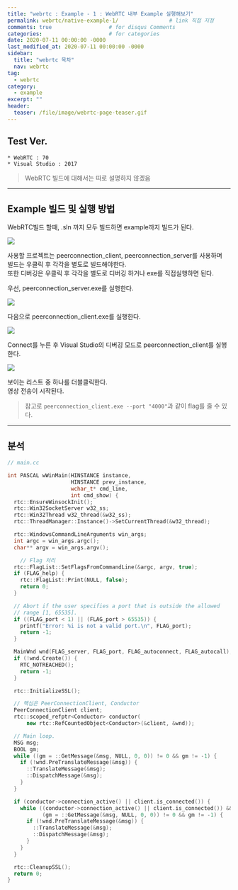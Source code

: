 ```yaml
---
title: "webrtc : Example - 1 : WebRTC 내부 Example 실행해보기"
permalink: webrtc/native-example-1/                # link 직접 지정
comments: true                  # for disqus Comments
categories:                     # for categories
date: 2020-07-11 00:00:00 -0000
last_modified_at: 2020-07-11 00:00:00 -0000
sidebar:
  title: "webrtc 목차"
  nav: webrtc
tag:
  - webrtc
category:
  - example
excerpt: ""
header:
  teaser: /file/image/webrtc-page-teaser.gif
---
```


## Test Ver.

    * WebRTC : 70
    * Visual Studio : 2017

> WebRTC 빌드에 대해서는 따로 설명하지 않겠음

---

## Example 빌드 및 실행 방법

WebRTC빌드 할때, .sln 까지 모두 빌드하면 example까지 빌드가 된다.

![](/file/image/WebRTC-Example-01.png)

사용할 프로젝트는 peerconnection_client, peerconnection_server를 사용하며<br>
빌드는 우클릭 후 각각을 별도로 빌드해야한다.<br>
또한 디버깅은 우클릭 후 각각을 별도로 디버깅 하거나 exe를 직접실행하면 된다.

우선, peerconnection_server.exe를 실행한다.

![](/file/image/WebRTC-Example-02.png)

다음으로 peerconnection_client.exe를 실행한다.

![](/file/image/WebRTC-Example-03.png)

Connect를 누른 후 Visual Studio의 디버깅 모드로 peerconnection_client를 실행한다.

![](/file/image/WebRTC-Example-04.png)

보이는 리스트 중 하나를 더블클릭한다.<br>
영상 전송이 시작된다.

> 참고로 `peerconnection_client.exe --port "4000"`과 같이 flag를 줄 수 있다.

---

## 분석

```cpp
// main.cc

int PASCAL wWinMain(HINSTANCE instance,
                    HINSTANCE prev_instance,
                    wchar_t* cmd_line,
                    int cmd_show) {
  rtc::EnsureWinsockInit();
  rtc::Win32SocketServer w32_ss;
  rtc::Win32Thread w32_thread(&w32_ss);
  rtc::ThreadManager::Instance()->SetCurrentThread(&w32_thread);

  rtc::WindowsCommandLineArguments win_args;
  int argc = win_args.argc();
  char** argv = win_args.argv();

    // Flag 처리
  rtc::FlagList::SetFlagsFromCommandLine(&argc, argv, true);
  if (FLAG_help) {
    rtc::FlagList::Print(NULL, false);
    return 0;
  }

  // Abort if the user specifies a port that is outside the allowed
  // range [1, 65535].
  if ((FLAG_port < 1) || (FLAG_port > 65535)) {
    printf("Error: %i is not a valid port.\n", FLAG_port);
    return -1;
  }

  MainWnd wnd(FLAG_server, FLAG_port, FLAG_autoconnect, FLAG_autocall);
  if (!wnd.Create()) {
    RTC_NOTREACHED();
    return -1;
  }

  rtc::InitializeSSL();

  // 핵심은 PeerConnectionClient, Conductor
  PeerConnectionClient client;
  rtc::scoped_refptr<Conductor> conductor(
      new rtc::RefCountedObject<Conductor>(&client, &wnd));

  // Main loop.
  MSG msg;
  BOOL gm;
  while ((gm = ::GetMessage(&msg, NULL, 0, 0)) != 0 && gm != -1) {
    if (!wnd.PreTranslateMessage(&msg)) {
      ::TranslateMessage(&msg);
      ::DispatchMessage(&msg);
    }
  }

  if (conductor->connection_active() || client.is_connected()) {
    while ((conductor->connection_active() || client.is_connected()) &&
           (gm = ::GetMessage(&msg, NULL, 0, 0)) != 0 && gm != -1) {
      if (!wnd.PreTranslateMessage(&msg)) {
        ::TranslateMessage(&msg);
        ::DispatchMessage(&msg);
      }
    }
  }

  rtc::CleanupSSL();
  return 0;
}
```